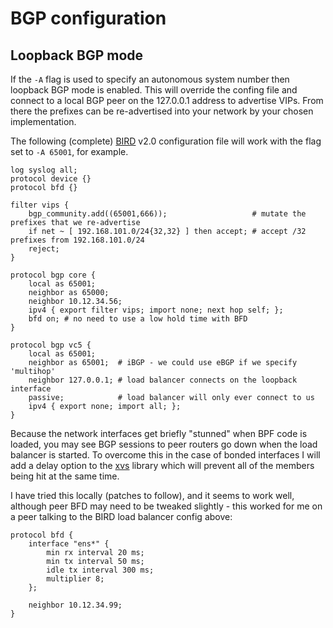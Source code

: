 # BGP configuration

## Loopback BGP mode

If the `-A` flag is used to specify an autonomous system number then
loopback BGP mode is enabled. This will override the confing file and
connect to a local BGP peer on the 127.0.0.1 address to advertise
VIPs. From there the prefixes can be re-advertised into your network
by your chosen implementation.

The following (complete) [BIRD](https://bird.network.cz/) v2.0
configuration file will work with the flag set to `-A 65001`, for
example.


```
log syslog all;
protocol device {}
protocol bfd {}

filter vips {
    bgp_community.add((65001,666));                   # mutate the prefixes that we re-advertise
    if net ~ [ 192.168.101.0/24{32,32} ] then accept; # accept /32 prefixes from 192.168.101.0/24
    reject;
}

protocol bgp core {
    local as 65001;
    neighbor as 65000;
    neighbor 10.12.34.56;
    ipv4 { export filter vips; import none; next hop self; };
    bfd on; # no need to use a low hold time with BFD
}

protocol bgp vc5 {
    local as 65001;
    neighbor as 65001;  # iBGP - we could use eBGP if we specify 'multihop'
    neighbor 127.0.0.1; # load balancer connects on the loopback interface
    passive;            # load balancer will only ever connect to us
    ipv4 { export none; import all; };
}
```

Because the network interfaces get briefly "stunned" when BPF code is
loaded, you may see BGP sessions to peer routers go down when the load
balancer is started. To overcome this in the case of bonded interfaces
I will add a delay option to the
[xvs](https://github.com/davidcoles/xvs) library which will prevent
all of the members being hit at the same time.

I have tried this locally (patches to follow), and it seems to work
well, although peer BFD may need to be tweaked slightly - this worked
for me on a peer talking to the BIRD load balancer config above:

```
protocol bfd {
    interface "ens*" {
        min rx interval 20 ms;
        min tx interval 50 ms;
        idle tx interval 300 ms;
        multiplier 8;
    };

    neighbor 10.12.34.99;
}
```
